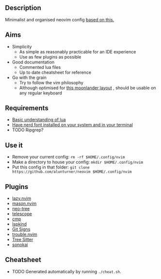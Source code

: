 ## Description
Minimalist and organised neovim config [based on this.](https://github.com/tokiory/neovim-boilerplate)

## Aims
- Simplicity
  - As simple as reasonably practicable for an IDE experience
  - Use as few plugins as possible
- Good documentation
  - Commented lua files
  - Up to date cheatsheet for reference
- Go with the grain
  - Try to follow the vim philosophy
  - Although optimised for [this moonlander layout](https://configure.zsa.io/moonlander/layouts/d7lan/latest/0)
, should be usable on any regular keyboard

## Requirements
- [Basic understanding of lua](https://learnxinyminutes.com/docs/lua/)
- [Have nerd font installed on your system and in your terminal](https://webinstall.dev/nerdfont/)
- TODO Ripgrep?

## Use it
- Remove your current config: `rm -rf $HOME/.config/nvim`
- Make a directory to house your config: `mkdir $HOME/.config/nvim`
- Put this config in that folder: `git clone https://github.com/alunturner/neovim $HOME/.config/nvim`

## Plugins
- [lazy.nvim](https://github.com/folke/lazy.nvim)
- [mason.nvim](https://github.com/williamboman/mason.nvim)
- [neo-tree](https://github.com/nvim-tree/nvim-tree.lua)
- [telescope](https://github.com/nvim-telescope/telescope.nvim)
- [cmp](https://github.com/hrsh7th/nvim-cmp)
- [lspkind](https://github.com/onsails/lspkind.nvim)
- [Git Signs](https://github.com/lewis6991/gitsigns.nvim)
- [trouble.nvim](https://github.com/folke/trouble.nvim)
- [Tree Sitter](https://github.com/tree-sitter/tree-sitter)
- [sonokai](https://github.com/sainnhe/sonokai)

## Cheatsheet
- TODO Generated automatically by running `./cheat.sh`.
